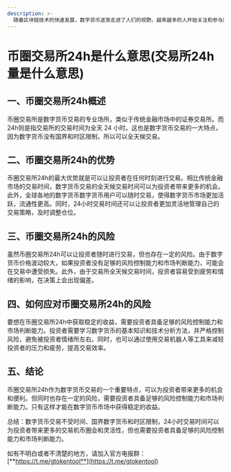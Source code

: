 ```yaml
---
description: >-
  随着区块链技术的快速发展，数字货币逐渐走进了人们的视野。越来越多的人开始关注和参与数字货币的交易。在数字货币交易的过程中，币圈交易所24h是一个非常重要的概念。本文将从多个方面进行分析介绍。
---
```


# 币圈交易所24h是什么意思(交易所24h量是什么意思)

## 一、币圈交易所24h概述

币圈交易所是数字货币交易的专业场所，类似于传统金融市场中的证券交易所。而24h则是指交易所的交易时间为全天 24 小时。这也是数字货币交易的一大特点，因为数字货币没有国界和时区限制，所以可以全天候交易。

## 二、币圈交易所24h的优势

币圈交易所24h的最大优势就是可以让投资者在任何时刻进行交易。相比传统金融市场的交易时间，数字货币交易的全天候交易时间可以为投资者带来更多的机会。此外，全球各地的数字货币数字货币用户可以随时交易，使得数字货币市场更加活跃，流通性更高。同时，24小时交易时间还可以让投资者更加灵活地管理自己的交易策略，及时调整仓位。

## 三、币圈交易所24h的风险

虽然币圈交易所24h可以让投资者随时进行交易，但也存在一定的风险。由于数字货币价格波动较大，如果投资者没有足够的风险控制能力和市场判断能力，可能会在交易中遭受损失。此外，由于交易所全天候交易时间，投资者容易受到疲劳和情绪的影响，在决策上会出现偏差。

## 四、如何应对币圈交易所24h的风险

要想在币圈交易所24h中获取稳定的收益，需要投资者具备足够的风险控制能力和市场判断能力。投资者需要学习数字货币的基本知识和技术分析方法，并严格控制风险，避免被投资者情绪所左右。同时，也可以通过使用交易机器人等工具来减轻投资者的压力和疲劳，提高交易效率。

## 五、结论

币圈交易所24h作为数字货币交易的一个重要特点，可以为投资者带来更多的机会和便利。但同时也存在一定的风险，需要投资者具备足够的风险控制能力和市场判断能力。只有这样才能在数字货币市场中获得稳定的收益。

总结：数字货币交易不受时间、国界数字货币和时区限制，24小时交易时间可以为投资者带来更多的交易机币圈会和灵活性，但也需要投资者具备足够的风险控制能力和市场判断能力。

如有不明白或者不清楚的地方，请加入官方电报群：[**https://t.me/gtokentool**](https://t.me/gtokentool)

